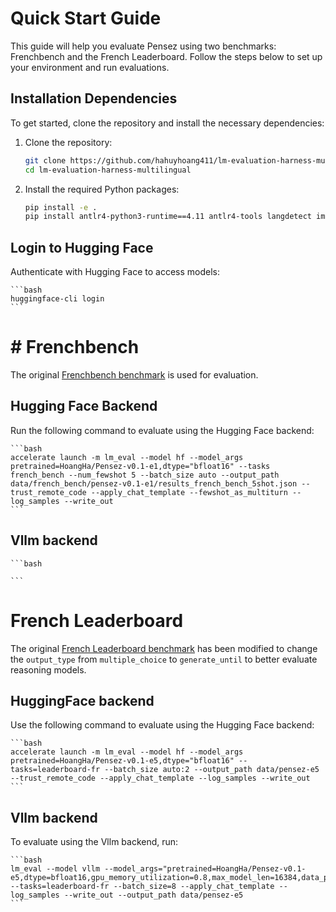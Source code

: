 # Quick Start Guide

This guide will help you evaluate Pensez using two benchmarks: Frenchbench and the French Leaderboard. Follow the steps below to set up your environment and run evaluations.

## Installation Dependencies

To get started, clone the repository and install the necessary dependencies:

1. Clone the repository:
   ```bash
   git clone https://github.com/hahuyhoang411/lm-evaluation-harness-multilingual.git
   cd lm-evaluation-harness-multilingual
   ```

2. Install the required Python packages:

    ```bash
    pip install -e .
    pip install antlr4-python3-runtime==4.11 antlr4-tools langdetect immutabledict
    ```

## Login to Hugging Face

Authenticate with Hugging Face to access models:

    ```bash
    huggingface-cli login
    ```


# # Frenchbench
The original [Frenchbench benchmark]((https://github.com/EleutherAI/lm-evaluation-harness/tree/main/lm_eval/tasks/french_bench)) is used for evaluation.

## Hugging Face Backend
Run the following command to evaluate using the Hugging Face backend:

    ```bash
    accelerate launch -m lm_eval --model hf --model_args pretrained=HoangHa/Pensez-v0.1-e1,dtype="bfloat16" --tasks french_bench --num_fewshot 5 --batch_size auto --output_path data/french_bench/pensez-v0.1-e1/results_french_bench_5shot.json --trust_remote_code --apply_chat_template --fewshot_as_multiturn --log_samples --write_out
    ```

## Vllm backend

    ```bash

    ```
    
# French Leaderboard

The original [French Leaderboard benchmark](https://github.com/mohamedalhajjar/lm-evaluation-harness-multilingual/blob/main/lm_eval/tasks/leaderboard-french/README.md) has been modified to change the `output_type` from `multiple_choice` to `generate_until` to better evaluate reasoning models.

## HuggingFace backend 

Use the following command to evaluate using the Hugging Face backend:

    ```bash
    accelerate launch -m lm_eval --model hf --model_args pretrained=HoangHa/Pensez-v0.1-e5,dtype="bfloat16" --tasks=leaderboard-fr --batch_size auto:2 --output_path data/pensez-e5 --trust_remote_code --apply_chat_template --log_samples --write_out
    ```

## Vllm backend

To evaluate using the Vllm backend, run:

    ```bash
    lm_eval --model vllm --model_args="pretrained=HoangHa/Pensez-v0.1-e5,dtype=bfloat16,gpu_memory_utilization=0.8,max_model_len=16384,data_parallel_size=2" --tasks=leaderboard-fr --batch_size=8 --apply_chat_template --log_samples --write_out --output_path data/pensez-e5
    ```